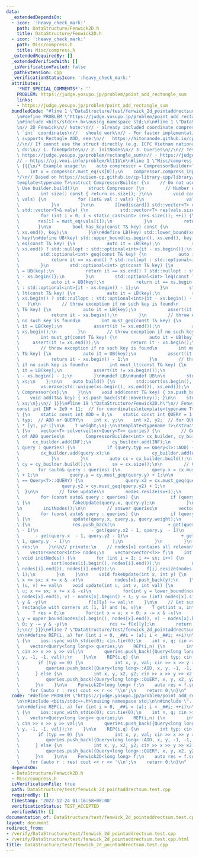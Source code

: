 ```yaml
---
data:
  _extendedDependsOn:
  - icon: ':heavy_check_mark:'
    path: DataStructure/Fenwick2D.h
    title: DataStructure/Fenwick2D.h
  - icon: ':heavy_check_mark:'
    path: Misc/compress.h
    title: Misc/compress.h
  _extendedRequiredBy: []
  _extendedVerifiedWith: []
  _isVerificationFailed: false
  _pathExtension: cpp
  _verificationStatusIcon: ':heavy_check_mark:'
  attributes:
    '*NOT_SPECIAL_COMMENTS*': ''
    PROBLEM: https://judge.yosupo.jp/problem/point_add_rectangle_sum
    links:
    - https://judge.yosupo.jp/problem/point_add_rectangle_sum
  bundledCode: "#line 1 \"DataStructure/test/fenwick_2d_pointaddrectsum.test.cpp\"\
    \n#define PROBLEM \"https://judge.yosupo.jp/problem/point_add_rectangle_sum\"\n\
    \n#include <bits/stdc++.h>\nusing namespace std;\n\n#line 1 \"DataStructure/Fenwick2D.h\"\
    \n// 2D Fenwick\n// Note:\n// - already included coordinate compression, so any\
    \ `int` coordinates\n//   should work\n// - For faster implementation which also\
    \ supports Rectagle ADD, see:\n//   https://hitonanode.github.io/cplib-cpp/data_structure/rectangle_add_rectangle_sum.hpp\n\
    //\n// If cannot use the struct directly (e.g. ICPC Vietnam national 2022 - G),\
    \ do:\n// 1. fakeUpdate\n// 2. initNodes\n// 3. Queries\n//\n// Tested:\n// -\
    \ https://judge.yosupo.jp/problem/rectangle_sum\n// - https://judge.yosupo.jp/problem/point_add_rectangle_sum\n\
    // - https://oj.vnoi.info/problem/kl11b\n\n#line 1 \"Misc/compress.h\"\n// Compressor\
    \ {{{\n/* Example usage:\n    auto compressor = CompressorBuilder<T>{vs}.build();\n\
    \    int x = compessor.must_eq(vs[0]);\n    compressor.compress_inplace(vs);\n\
    */\n// Based on https://suisen-cp.github.io/cp-library-cpp/library/util/coordinate_compressor.hpp\n\
    template<typename T>\nstruct CompressorBuilder {\n    // Do not use directly.\
    \ Use builder.build()\n    struct Compressor {\n        // Number of unique keys\n\
    \        int size() const { return xs.size(); }\n\n        void compress_inplace(std::vector<T>&\
    \ vals) {\n            for (int& val : vals) {\n                val = must_eq(val);\n\
    \            }\n        }\n\n        [[nodiscard]] std::vector<T> compress(const\
    \ std::vector<T>& vals) {\n            std::vector<T> res(vals.size());\n    \
    \        for (int i = 0; i < static_cast<int> (res.size()); ++i) {\n         \
    \       res[i] = must_eq(vals[i]);\n            }\n            return res;\n \
    \       }\n\n        bool has_key(const T& key) const {\n            return std::binary_search(xs.begin(),\
    \ xs.end(), key);\n        }\n\n#define LB(key) std::lower_bound(xs.begin(), xs.end(),\
    \ key)\n#define UB(key) std::upper_bound(xs.begin(), xs.end(), key)\n        std::optional<int>\
    \ eq(const T& key) {\n            auto it = LB(key);\n            return it ==\
    \ xs.end() ? std::nullopt : std::optional<int>{it - xs.begin()};\n        }\n\
    \        std::optional<int> geq(const T& key) {\n            auto it = LB(key);\n\
    \            return it == xs.end() ? std::nullopt : std::optional<int>{it - xs.begin()};\n\
    \        }\n        std::optional<int> gt(const T& key) {\n            auto it\
    \ = UB(key);\n            return it == xs.end() ? std::nullopt : std::optional<int>{it\
    \ - xs.begin()};\n        }\n        std::optional<int> leq(const T& key) {\n\
    \            auto it = UB(key);\n            return it == xs.begin() ? std::nullopt\
    \ : std::optional<int>{it - xs.begin() - 1};\n        }\n        std::optional<int>\
    \ lt(const T& key) {\n            auto it = LB(key);\n            return it ==\
    \ xs.begin() ? std::nullopt : std::optional<int>{it - xs.begin() - 1};\n     \
    \   }\n\n        // throw exception if no such key is found\n        int must_eq(const\
    \ T& key) {\n            auto it = LB(key);\n            assert(it != xs.end());\n\
    \            return it - xs.begin();\n        }\n        // throw exception if\
    \ no such key is found\n        int must_geq(const T& key) {\n            auto\
    \ it = LB(key);\n            assert(it != xs.end());\n            return it -\
    \ xs.begin();\n        }\n        // throw exception if no such key is found\n\
    \        int must_gt(const T& key) {\n            auto it = UB(key);\n       \
    \     assert(it != xs.end());\n            return it - xs.begin();\n        }\n\
    \        // throw exception if no such key is found\n        int must_leq(const\
    \ T& key) {\n            auto it = UB(key);\n            assert(it != xs.begin());\n\
    \            return it - xs.begin() - 1;\n        }\n        // throw exception\
    \ if no such key is found\n        int must_lt(const T& key) {\n            auto\
    \ it = LB(key);\n            assert(it != xs.begin());\n            return it\
    \ - xs.begin() - 1;\n        }\n#undef LB\n#undef UB\n\n        std::vector<T>\
    \ xs;\n    };\n\n    auto build() {\n        std::sort(xs.begin(), xs.end());\n\
    \        xs.erase(std::unique(xs.begin(), xs.end()), xs.end());\n        return\
    \ Compressor{xs};\n    }\n\n    void add(const T& key) { xs.push_back(key); }\n\
    \    void add(T&& key) { xs.push_back(std::move(key)); }\n\n    std::vector<T>\
    \ xs;\n};\n// }}}\n#line 19 \"DataStructure/Fenwick2D.h\"\n// Fenwick 2D {{{\n\
    const int INF = 2e9 + 11;  // for coordinates\ntemplate<typename T>\nstruct Query\
    \ {\n    static const int ADD = 0;\n    static const int QUERY = 1;\n\n    int\
    \ typ;  // ADD or QUERY\n    int x, y;\n    int x2, y2;  // for QUERY: [x1, x2-1]\
    \ * [y1, y2-1]\n\n    T weight;\n};\n\ntemplate<typename T>\nstruct Fenwick2D\
    \ {\n    vector<T> solve(vector<Query<T>> queries) {\n        // Get coordinates\
    \ of ADD queries\n        CompressorBuilder<int> cx_builder, cy_builder;\n   \
    \     cx_builder.add(INF);\n        cy_builder.add(INF);\n        for (const auto&\
    \ query : queries) {\n            if (query.typ == Query<T>::ADD) {\n        \
    \        cx_builder.add(query.x);\n                cy_builder.add(query.y);\n\
    \            }\n        }\n        auto cx = cx_builder.build();\n        auto\
    \ cy = cy_builder.build();\n        sx = cx.size();\n\n        // Compress\n \
    \       for (auto& query : queries) {\n            query.x = cx.must_geq(query.x)\
    \ + 1;\n            query.y = cy.must_geq(query.y) + 1;\n\n            if (query.typ\
    \ == Query<T>::QUERY) {\n                query.x2 = cx.must_geq(query.x2) + 1;\n\
    \                query.y2 = cy.must_geq(query.y2) + 1;\n            }\n      \
    \  }\n\n        // fake updates\n        nodes.resize(sx+1);\n        f.resize(sx+1);\n\
    \        for (const auto& query : queries) {\n            if (query.typ == Query<T>::ADD)\
    \ {\n                fakeUpdate(query.x, query.y);\n            }\n        }\n\
    \n        initNodes();\n\n        // answer queries\n        vector<T> res;\n\
    \        for (const auto& query : queries) {\n            if (query.typ == Query<T>::ADD)\
    \ {\n                update(query.x, query.y, query.weight);\n            } else\
    \ {\n                res.push_back(\n                    + get(query.x2 - 1, query.y2\
    \ - 1)\n                    - get(query.x2 - 1, query.y  - 1)\n              \
    \      - get(query.x  - 1, query.y2 - 1)\n                    + get(query.x  -\
    \ 1, query.y  - 1)\n                );\n            }\n        }\n        return\
    \ res;\n    }\n\n// private:\n    // nodes[x] contains all relevant y coordinates\n\
    \    vector<vector<int>> nodes;\n    vector<vector<T>> f;\n    int sx;\n\n   \
    \ void initNodes() {\n        for (int i = 1; i <= sx; i++) {\n            nodes[i].push_back(INF);\n\
    \            sort(nodes[i].begin(), nodes[i].end());\n            nodes[i].erase(unique(nodes[i].begin(),\
    \ nodes[i].end()), nodes[i].end());\n            f[i].resize(nodes[i].size() +\
    \ 1);\n        }\n    }\n\n    void fakeUpdate(int x, int y) {\n        for (;\
    \ x <= sx; x += x & -x)\n            nodes[x].push_back(y);\n    }\n\n    // point\
    \ (u, v) += val\n    void update(int u, int v, int val) {\n        for(int x =\
    \ u; x <= sx; x += x & -x)\n            for(int y = lower_bound(nodes[x].begin(),\
    \ nodes[x].end(), v) - nodes[x].begin() + 1; y <= (int) nodes[x].size(); y +=\
    \ y & -y)\n                f[x][y] += val;\n    }\n\n    // Get sum of point in\
    \ rectangle with corners at (1, 1) and (u, v)\n    T get(int u, int v) {\n   \
    \     T res = 0;\n        for(int x = u; x > 0; x -= x & -x)\n            for(int\
    \ y = upper_bound(nodes[x].begin(), nodes[x].end(), v) - nodes[x].begin(); y >\
    \ 0; y -= y & -y)\n                res += f[x][y];\n        return res;\n    }\n\
    };\n// }}}\n#line 7 \"DataStructure/test/fenwick_2d_pointaddrectsum.test.cpp\"\
    \n\n#define REP(i, a) for (int i = 0, _##i = (a); i < _##i; ++i)\n\nint32_t main()\
    \ {\n    ios::sync_with_stdio(0); cin.tie(0);\n    int n, q; cin >> n >> q;\n\n\
    \    vector<Query<long long>> queries;\n    REP(i,n) {\n        int x, y, val;\
    \ cin >> x >> y >> val;\n        queries.push_back({Query<long long>::ADD, x,\
    \ y, -1, -1, val});\n    }\n\n    REP(i,q) {\n        int typ; cin >> typ;\n \
    \       if (typ == 0) {\n            int x, y, val; cin >> x >> y >> val;\n  \
    \          queries.push_back({Query<long long>::ADD, x, y, -1, -1, val});\n  \
    \      } else {\n            int x, y, x2, y2; cin >> x >> y >> x2 >> y2;\n  \
    \          queries.push_back({Query<long long>::QUERY, x, y, x2, y2, 0});\n  \
    \      }\n    }\n\n    Fenwick2D<long long> f;\n    auto res = f.solve(queries);\n\
    \    for (auto r : res) cout << r << '\\n';\n    return 0;\n}\n"
  code: "#define PROBLEM \"https://judge.yosupo.jp/problem/point_add_rectangle_sum\"\
    \n\n#include <bits/stdc++.h>\nusing namespace std;\n\n#include \"../Fenwick2D.h\"\
    \n\n#define REP(i, a) for (int i = 0, _##i = (a); i < _##i; ++i)\n\nint32_t main()\
    \ {\n    ios::sync_with_stdio(0); cin.tie(0);\n    int n, q; cin >> n >> q;\n\n\
    \    vector<Query<long long>> queries;\n    REP(i,n) {\n        int x, y, val;\
    \ cin >> x >> y >> val;\n        queries.push_back({Query<long long>::ADD, x,\
    \ y, -1, -1, val});\n    }\n\n    REP(i,q) {\n        int typ; cin >> typ;\n \
    \       if (typ == 0) {\n            int x, y, val; cin >> x >> y >> val;\n  \
    \          queries.push_back({Query<long long>::ADD, x, y, -1, -1, val});\n  \
    \      } else {\n            int x, y, x2, y2; cin >> x >> y >> x2 >> y2;\n  \
    \          queries.push_back({Query<long long>::QUERY, x, y, x2, y2, 0});\n  \
    \      }\n    }\n\n    Fenwick2D<long long> f;\n    auto res = f.solve(queries);\n\
    \    for (auto r : res) cout << r << '\\n';\n    return 0;\n}\n"
  dependsOn:
  - DataStructure/Fenwick2D.h
  - Misc/compress.h
  isVerificationFile: true
  path: DataStructure/test/fenwick_2d_pointaddrectsum.test.cpp
  requiredBy: []
  timestamp: '2022-12-24 01:16:58+08:00'
  verificationStatus: TEST_ACCEPTED
  verifiedWith: []
documentation_of: DataStructure/test/fenwick_2d_pointaddrectsum.test.cpp
layout: document
redirect_from:
- /verify/DataStructure/test/fenwick_2d_pointaddrectsum.test.cpp
- /verify/DataStructure/test/fenwick_2d_pointaddrectsum.test.cpp.html
title: DataStructure/test/fenwick_2d_pointaddrectsum.test.cpp
---
```


